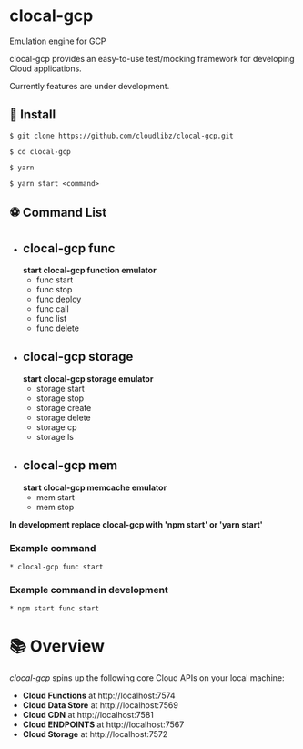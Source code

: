 # clocal-gcp

Emulation engine for GCP

clocal-gcp provides an easy-to-use test/mocking framework for developing Cloud applications.

Currently features are under development.

## 🚀 Install

```
$ git clone https://github.com/cloudlibz/clocal-gcp.git

$ cd clocal-gcp

$ yarn

$ yarn start <command>
```

## ⚽ Command List

* ## clocal-gcp func
    **start clocal-gcp function emulator**
    * func start
    * func stop
    * func deploy
    * func call
    * func list
    * func delete
* ## clocal-gcp storage
    **start clocal-gcp storage emulator**
    * storage start
    * storage stop
    * storage create
    * storage delete
    * storage cp
    * storage ls
* ## clocal-gcp mem
    **start clocal-gcp memcache emulator**
    * mem start
    * mem stop

**In development replace clocal-gcp with 'npm start' or 'yarn start'**

### Example command 
    * clocal-gcp func start
### Example command in development
    * npm start func start

# 📚 Overview

_clocal-gcp_ spins up the following core Cloud APIs on your local machine:

* **Cloud Functions** at http://localhost:7574
* **Cloud Data Store** at http://localhost:7569
* **Cloud CDN** at http://localhost:7581
* **Cloud ENDPOINTS** at http://localhost:7567
* **Cloud Storage** at http://localhost:7572
